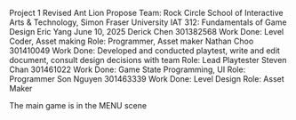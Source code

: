 Project 1 Revised Ant Lion Propose
Team: Rock Circle
School of Interactive Arts & Technology, Simon Fraser University
IAT 312: Fundamentals of Game Design
Eric Yang
June 10, 2025
Derick Chen 301382568
Work Done: Level Coder, Asset making
Role: Programmer, Asset maker
Nathan Choo 301410049
Work Done: Developed and conducted playtest, write and edit document, consult design decisions with team
Role: Lead Playtester
Steven Chan 301461022
Work Done: Game State Programming, UI
Role: Programmer
Son Nguyen 301463339
Work Done: Level Design
Role: Asset Maker

The main game is in the MENU scene
